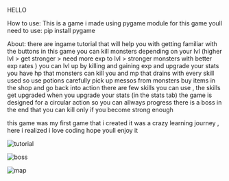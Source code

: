 HELLO
<!-- how to use -->
How to use:
This is a game i made using pygame module
for this game youll need to use: pip install pygame
<!-- about -->
About:
there are ingame tutorial that will help you with getting familiar with the buttons
in this game you can kill monsters depending on your lvl (higher lvl > get stronger > need more exp to lvl > stronger monsters with better exp rates )
you can lvl up by killing and gaining exp and upgrade your stats
you have hp that monsters can kill you and mp that drains with every skill used so use potions carefully
pick up messos from monsters buy items in the shop and go back into action
there are few skills you can use , the skills get upgraded when you upgrade your stats (in the stats tab)
the game is designed for a circular action so you can allways progress
there is a boss in the end that you can kill only if you become strong enough 
<!-- personal -->
this game was my first game that i created it was a crazy learning journey , here i realized i love coding
hope youll enjoy it

![tutorial](https://user-images.githubusercontent.com/100130589/186418410-153bf106-2367-4531-9b5b-38a26426babf.png)

![boss](https://user-images.githubusercontent.com/100130589/186418659-29f7073e-6873-44e7-aafc-01de596739e5.png)

![map‏](https://user-images.githubusercontent.com/100130589/186420699-6196ee8a-e2b6-421d-92b5-9ccfb9f8fb64.png)
